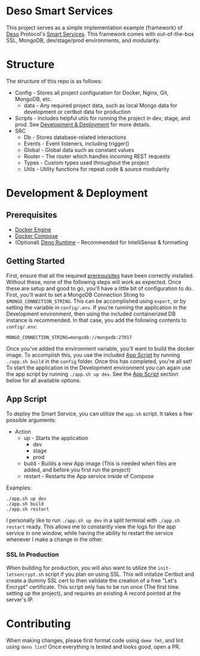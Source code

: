 # Deso Smart Services

This project serves as a simple implementation example (framework) of
[Deso](https://deso.org) Protocol's
[Smart Services](https://www.deso.org/blog/smart-services). This framework comes
with out-of-the-box SSL, MongoDB, dev/stage/prod environments, and modularity.

# Structure

The structure of this repo is as follows:

- Config - Stores all project configuration for Docker, Nginx, Git, MongoDB,
  etc.
  - data - Any required project data, such as local Mongo data for development
    or certbot data for production
- Scripts - Includes helpful utils for running the project in dev, stage, and
  prod. See [Development & Deployment](#development-and-deployment) for more
  details.
- SRC
  - Db - Stores database-related interactions
  - Events - Event listeners, including trigger()
  - Global - Global data such as constant values
  - Router - The router which handles incoming REST requests
  - Types - Custom types used throughout the project
  - Utils - Utility functions for repeat code & source modularity

# Development & Deployment

## Prerequisites

- [Docker Engine](https://docs.docker.com/engine/install/)
- [Docker Compose](https://docs.docker.com/compose/install/)
- (Optional) [Deno Runtime](https://deno.land) - Recommended for IntelliSense &
  formatting

## Getting Started

First, ensure that all the required [prerequisites](prerequisites) have been
correctly installed. Without these, none of the following steps will work as
expected. Once these are setup and good to go, you'll have a little bit of
configuration to do. First, you'll want to set a MongoDB Connection String to
`$MONGO_CONNECTION_STRING`. This can be accomplished using `export`, or by
setting the variable in `config/.env`. If you're running the application in the
Development environment, then using the included containerized DB instance is
recommended. In that case, you add the following contents to `config/.env`:

```
MONGO_CONNECTION_STRING=mongodb://mongodb:27017
```

Once you've added the environment variable, you'll want to build the docker
image. To accomplish this, you use the included [App Script](#app-script) by
running `./app.sh build` in the `config` folder. Once this has completed, you're
all set! To start the application in the Development environment you can again
use the app script by running `./app.sh up dev`. See the
[App Script](#app-script) section below for all available options.

## App Script

To deploy the Smart Service, you can utilize the `app.sh` script. It takes a few
possible arguments:

- Action
  - up - Starts the application
    - dev
    - stage
    - prod
  - build - Builds a new App image (This is needed when files are added, and
    before you first run the project)
  - restart - Restarts the App service inside of Compose

Examples:

```
./app.sh up dev
./app.sh build
./app.sh restart
```

I personally like to run `./app.sh up dev` in a split terminal with
`./app.sh restart` ready. This allows me to constantly view the logs for the app
service in one window, while having the ability to restart the service whenever
I make a change in the other.

### SSL In Production

When building for production, you will also want to utilize the
`init-letsencrypt.sh` script if you plan on using SSL. This will initalize
Certbot and create a dummy SSL cert to then validate the creation of a free
"Let's Encrypt" certificate. This script only has to be run once (The first time
setting up the project), and requires an existing A record pointed at the
server's IP.

# Contributing

When making changes, please first format code using `demo fmt`, and lint using
`deno lint`! Once everything is tested and looks good, open a PR.
